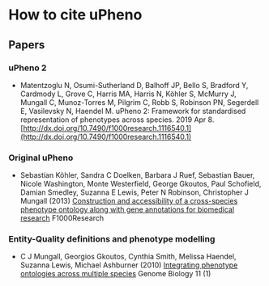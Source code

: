 # How to cite uPheno

## Papers
### uPheno 2
* Matentzoglu N, Osumi-Sutherland D, Balhoff JP, Bello S, Bradford Y, Cardmody L, Grove C, Harris MA, Harris N, Köhler S, McMurry J, Mungall C, Munoz-Torres M, Pilgrim C, Robb S, Robinson PN, Segerdell E, Vasilevsky N, Haendel M. uPheno 2: Framework for standardised representation of phenotypes across species. 2019 Apr 8. [http://dx.doi.org/10.7490/f1000research.1116540.1](http://dx.doi.org/10.7490/f1000research.1116540.1)

### Original uPheno
* Sebastian Köhler, Sandra C Doelken, Barbara J Ruef, Sebastian Bauer, Nicole Washington, Monte Westerfield, George Gkoutos, Paul Schofield, Damian Smedley, Suzanna E Lewis, Peter N Robinson, Christopher J Mungall (2013) [Construction and accessibility of a cross-species phenotype ontology along with gene annotations for biomedical research](https://f1000research.com/articles/2-30/v2) F1000Research

### Entity-Quality definitions and phenotype modelling
* C J Mungall, Georgios Gkoutos, Cynthia Smith, Melissa Haendel, Suzanna Lewis, Michael Ashburner (2010) [Integrating phenotype ontologies across multiple species](http://genomebiology.com/2010/11/1/R2) Genome Biology 11 (1)
